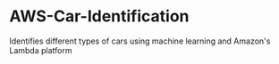 # AWS-Car-Identification
Identifies different types of cars using machine learning and Amazon's Lambda platform
